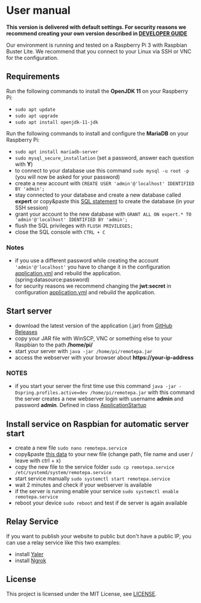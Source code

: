 # User manual
**This version is delivered with default settings. For security reasons we recommend creating your own version described in [DEVELOPER GUIDE](DEVELOPER.md)**

Our environment is running and tested on a Raspberry Pi 3 with Raspbian Buster Lite.
We recommend that you connect to your Linux via SSH or VNC for the configuration.

## Requirements
Run the following commands to install the **OpenJDK 11** on your Raspberry Pi: 
* `sudo apt update`
* `sudo apt upgrade`
* `sudo apt install openjdk-11-jdk`

Run the following commands to install and configure the **MariaDB** on your Raspberry Pi: 
* `sudo apt install mariadb-server`
* `sudo mysql_secure_installation` (set a password, answer each question with **Y**)
* to connect to your database use this command `sudo mysql -u root -p` (you will now be asked for your password)
* create a new account with   `CREATE USER 'admin'@'localhost' IDENTIFIED BY 'admin';`
* stay connected to your database and create a new database called **expert** or copy&paste this [SQL statement](expert.sql) to create the database (in your SSH session)
* grant your account to the new database with `GRANT ALL ON expert.* TO 'admin'@'localhost' IDENTIFIED BY 'admin';`
* flush the SQL privileges with `FLUSH PRIVILEGES;`
* close the SQL console with `CTRL + C`

### Notes
* if you use a different password while creating the account `'admin'@'localhost'` you have to change it in the configuration [application.yml](../backend/src/main/resources/application.yml) and rebuild the application. (spring:datasource:password)
* for security reasons we recommend changing the **jwt:secret** in configuration [application.yml](../backend/src/main/resources/application.yml) and rebuild the application. 

## Start server
* download the latest version of the application (.jar) from [GitHub Releases](https://github.com/fhnw-imvs/fhnw-remotepa/releases)
* copy your JAR file with WinSCP, VNC or something else to your Raspbian to the path **/home/pi/**
* start your server with `java -jar /home/pi/remotepa.jar`
* access the webserver with your browser about **https://your-ip-address**

### NOTES
* if you start your server the first time use this command `java -jar -Dspring.profiles.active=dev /home/pi/remotepa.jar`
 with this command the server creates a new webserver login with username **admin** and password **admin**. Defined in class [ApplicationStartup](../backend/src/main/java/ch/fhnw/server/ApplicationStartup.java)

## Install service on Raspbian for automatic server start
* create a new file `sudo nano remotepa.service`
* copy&paste [this data](expertapp.service) to your new file (change path, file name and user / leave with ctrl + x)
* copy the new file to the service folder `sudo cp remotepa.service /etc/systemd/system/remotepa.service`
* start service manually `sudo systemctl start remotepa.service`
* wait 2 minutes and check if your webserver is available
* if the server is running enable your service `sudo systemctl enable remotepa.service`
* reboot your device `sudo reboot` and test if de server is again available

## Relay Service
If you want to publish your website to public but don't have a public IP, you can use a relay service like this two examples:
* install [Yaler](https://yaler.net/raspberrypi)
* install [Ngrok](https://ngrok.com)

## License
This project is licensed under the MIT License, see [LICENSE](../LICENSE).

